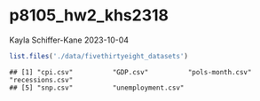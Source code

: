 p8105_hw2_khs2318
================
Kayla Schiffer-Kane
2023-10-04

``` r
list.files('./data/fivethirtyeight_datasets')
```

    ## [1] "cpi.csv"          "GDP.csv"          "pols-month.csv"   "recessions.csv"  
    ## [5] "snp.csv"          "unemployment.csv"
